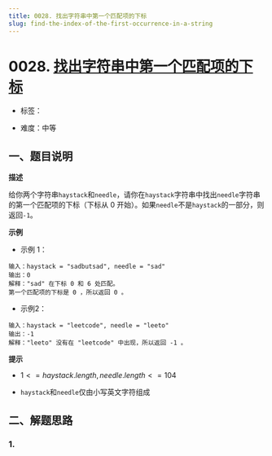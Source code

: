 ```yaml
---
title: 0028. 找出字符串中第一个匹配项的下标
slug: find-the-index-of-the-first-occurrence-in-a-string
---
```


# 0028. [找出字符串中第一个匹配项的下标](https://leetcode.cn/problems/find-the-index-of-the-first-occurrence-in-a-string/)

* 标签：

* 难度：中等

## 一、题目说明

**描述**

给你两个字符串`haystack`和`needle`，请你在`haystack`字符串中找出`needle`字符串的第一个匹配项的下标（下标从 0 开始）。如果`needle`不是`haystack`的一部分，则返回`-1`。

**示例**

* 示例 1：

```text
输入：haystack = "sadbutsad", needle = "sad"
输出：0
解释："sad" 在下标 0 和 6 处匹配。
第一个匹配项的下标是 0 ，所以返回 0 。
```

* 示例2：

```text
输入：haystack = "leetcode", needle = "leeto"
输出：-1
解释："leeto" 没有在 "leetcode" 中出现，所以返回 -1 。
```

**提示**

* $1 <= haystack.length, needle.length <= 104$

* `haystack`和`needle`仅由小写英文字符组成

## 二、解题思路

### 1.

